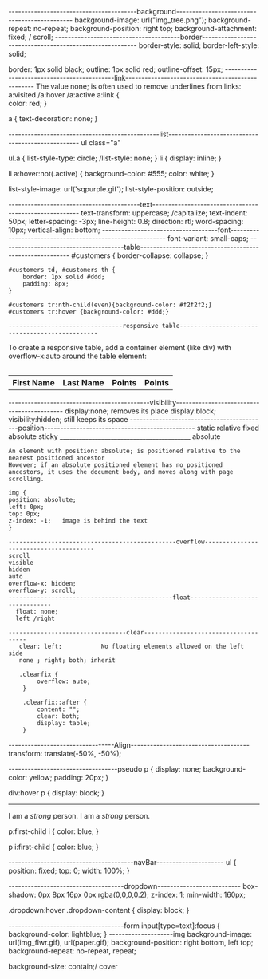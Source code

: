   ----------------------------------------background---------------------------------------------
  background-image: url("img_tree.png");
  background-repeat: no-repeat;
  background-position: right top;
  background-attachment: fixed; / scroll;
---------------------------------------border---------------------------------------------------------
  border-style: solid;
  border-left-style: solid;


  border: 1px solid black;
  outline: 1px solid red;
  outline-offset: 15px;
  -------------------------------------------link-------------------------------------------------
  The value  none;  is often used to remove underlines from links:
  a:visited  /a:hover  /a:active
  a:link {        
    color: red;
    }

  a {
    text-decoration: none;
    }



-----------------------------------------------list--------------------------------------------------
ul class="a"

ul.a {
  list-style-type: circle;  /list-style: none;
}
li {
  display: inline;
}


li a:hover:not(.active) {
  background-color: #555;
  color: white;
}

list-style-image: url('sqpurple.gif');
list-style-position: outside;

-----------------------------------------text-------------------------------------------------------
  text-transform: uppercase; /capitalize;
  text-indent: 50px;
  letter-spacing: -3px;
  line-height: 0.8;
  direction: rtl;
  word-spacing: 10px;
  vertical-align: bottom;
  ------------------------------------font----------------------------------------------------------
   font-variant: small-caps;
   --------------------------------------table--------------------------------------------------------
    #customers {
        border-collapse: collapse;
    }

    #customers td, #customers th {
        border: 1px solid #ddd;
        padding: 8px;
    }

    #customers tr:nth-child(even){background-color: #f2f2f2;}
    #customers tr:hover {background-color: #ddd;}

    --------------------------------responsive table-----------------------------------------------
   To create a responsive table, add a container element (like div) with overflow-x:auto around the table element:
    <div style="overflow-x:auto;">
    <table>
        <tr>
        <th>First Name</th>
        <th>Last Name</th>
        <th>Points</th>
        <th>Points</th>
        </tr>
    </table>
    </div>
--------------------------------------------visibility-------------------------------------------
display:none;  removes its place
display:block;
visibility:hidden; still keeps its space
-------------------------------------------position-----------------------------------------------
    static
    relative
    fixed
    absolute
    sticky
   _________________________________________ absolute  

    An element with position: absolute; is positioned relative to the nearest positioned ancestor
    However; if an absolute positioned element has no positioned ancestors, it uses the document body, and moves along with page scrolling.

    img {
    position: absolute;
    left: 0px;
    top: 0px;
    z-index: -1;   image is behind the text
    }
                                                
    -----------------------------------------------overflow---------------------------------------
    scroll
    visible 
    hidden 
    auto  
    overflow-x: hidden;
    overflow-y: scroll;
    ----------------------------------------------float-------------------------------
      float: none;
      left /right

    ---------------------------------clear-------------------------------------
       clear: left;           No floating elements allowed on the left side
       none ; right; both; inherit

       .clearfix {
            overflow: auto;
        }

        .clearfix::after {
            content: "";
            clear: both;
            display: table;
        }
---------------------------------Align-------------------------------------
 transform: translate(-50%, -50%);

----------------------------------pseudo
p {
  display: none;
  background-color: yellow;
  padding: 20px;
}

div:hover p {
  display: block;
}

----------------------------------------
<p>I am a <i>strong</i> person. I am a <i>strong</i> person.</p>

p:first-child i {
  color: blue;
}

p i:first-child {
  color: blue;
} 

---------------------------------------navBar---------------------
ul {
  position: fixed;
  top: 0;
  width: 100%;
}

------------------------------------dropdown--------------------------
box-shadow: 0px 8px 16px 0px rgba(0,0,0,0.2);
z-index: 1;
min-width: 160px;

.dropdown:hover .dropdown-content {
  display: block;
}

------------------------------------form
input[type=text]:focus {
  background-color: lightblue;
}
--------------------img
  background-image: url(img_flwr.gif), url(paper.gif);
  background-position: right bottom, left top;
  background-repeat: no-repeat, repeat;

   background-size: contain;/ cover